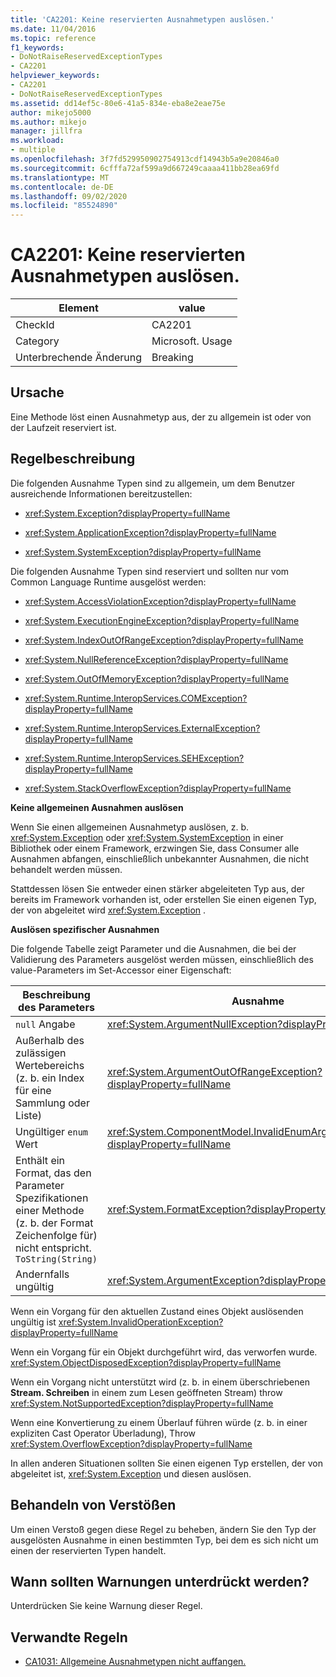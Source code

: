 ```yaml
---
title: 'CA2201: Keine reservierten Ausnahmetypen auslösen.'
ms.date: 11/04/2016
ms.topic: reference
f1_keywords:
- DoNotRaiseReservedExceptionTypes
- CA2201
helpviewer_keywords:
- CA2201
- DoNotRaiseReservedExceptionTypes
ms.assetid: dd14ef5c-80e6-41a5-834e-eba8e2eae75e
author: mikejo5000
ms.author: mikejo
manager: jillfra
ms.workload:
- multiple
ms.openlocfilehash: 3f7fd529950902754913cdf14943b5a9e20846a0
ms.sourcegitcommit: 6cfffa72af599a9d667249caaaa411bb28ea69fd
ms.translationtype: MT
ms.contentlocale: de-DE
ms.lasthandoff: 09/02/2020
ms.locfileid: "85524890"
---
```

# <a name="ca2201-do-not-raise-reserved-exception-types"></a>CA2201: Keine reservierten Ausnahmetypen auslösen.

|Element|value|
|-|-|
|CheckId|CA2201|
|Category|Microsoft. Usage|
|Unterbrechende Änderung|Breaking|

## <a name="cause"></a>Ursache

Eine Methode löst einen Ausnahmetyp aus, der zu allgemein ist oder von der Laufzeit reserviert ist.

## <a name="rule-description"></a>Regelbeschreibung

Die folgenden Ausnahme Typen sind zu allgemein, um dem Benutzer ausreichende Informationen bereitzustellen:

- <xref:System.Exception?displayProperty=fullName>

- <xref:System.ApplicationException?displayProperty=fullName>

- <xref:System.SystemException?displayProperty=fullName>

Die folgenden Ausnahme Typen sind reserviert und sollten nur vom Common Language Runtime ausgelöst werden:

- <xref:System.AccessViolationException?displayProperty=fullName>

- <xref:System.ExecutionEngineException?displayProperty=fullName>

- <xref:System.IndexOutOfRangeException?displayProperty=fullName>

- <xref:System.NullReferenceException?displayProperty=fullName>

- <xref:System.OutOfMemoryException?displayProperty=fullName>

- <xref:System.Runtime.InteropServices.COMException?displayProperty=fullName>

- <xref:System.Runtime.InteropServices.ExternalException?displayProperty=fullName>

- <xref:System.Runtime.InteropServices.SEHException?displayProperty=fullName>

- <xref:System.StackOverflowException?displayProperty=fullName>

**Keine allgemeinen Ausnahmen auslösen**

Wenn Sie einen allgemeinen Ausnahmetyp auslösen, z. b. <xref:System.Exception> oder <xref:System.SystemException> in einer Bibliothek oder einem Framework, erzwingen Sie, dass Consumer alle Ausnahmen abfangen, einschließlich unbekannter Ausnahmen, die nicht behandelt werden müssen.

Stattdessen lösen Sie entweder einen stärker abgeleiteten Typ aus, der bereits im Framework vorhanden ist, oder erstellen Sie einen eigenen Typ, der von abgeleitet wird <xref:System.Exception> .

**Auslösen spezifischer Ausnahmen**

Die folgende Tabelle zeigt Parameter und die Ausnahmen, die bei der Validierung des Parameters ausgelöst werden müssen, einschließlich des value-Parameters im Set-Accessor einer Eigenschaft:

|Beschreibung des Parameters|Ausnahme|
|---------------------------|---------------|
|`null` Angabe|<xref:System.ArgumentNullException?displayProperty=fullName>|
|Außerhalb des zulässigen Wertebereichs (z. b. ein Index für eine Sammlung oder Liste)|<xref:System.ArgumentOutOfRangeException?displayProperty=fullName>|
|Ungültiger `enum` Wert|<xref:System.ComponentModel.InvalidEnumArgumentException?displayProperty=fullName>|
|Enthält ein Format, das den Parameter Spezifikationen einer Methode (z. b. der Format Zeichenfolge für) nicht entspricht. `ToString(String)`|<xref:System.FormatException?displayProperty=fullName>|
|Andernfalls ungültig|<xref:System.ArgumentException?displayProperty=fullName>|

Wenn ein Vorgang für den aktuellen Zustand eines Objekt auslösenden ungültig ist <xref:System.InvalidOperationException?displayProperty=fullName>

Wenn ein Vorgang für ein Objekt durchgeführt wird, das verworfen wurde. <xref:System.ObjectDisposedException?displayProperty=fullName>

Wenn ein Vorgang nicht unterstützt wird (z. b. in einem überschriebenen **Stream. Schreiben** in einem zum Lesen geöffneten Stream) throw <xref:System.NotSupportedException?displayProperty=fullName>

Wenn eine Konvertierung zu einem Überlauf führen würde (z. b. in einer expliziten Cast Operator Überladung), Throw <xref:System.OverflowException?displayProperty=fullName>

In allen anderen Situationen sollten Sie einen eigenen Typ erstellen, der von abgeleitet ist, <xref:System.Exception> und diesen auslösen.

## <a name="how-to-fix-violations"></a>Behandeln von Verstößen

Um einen Verstoß gegen diese Regel zu beheben, ändern Sie den Typ der ausgelösten Ausnahme in einen bestimmten Typ, bei dem es sich nicht um einen der reservierten Typen handelt.

## <a name="when-to-suppress-warnings"></a>Wann sollten Warnungen unterdrückt werden?

Unterdrücken Sie keine Warnung dieser Regel.

## <a name="related-rules"></a>Verwandte Regeln

- [CA1031: Allgemeine Ausnahmetypen nicht auffangen.](../code-quality/ca1031.md)
